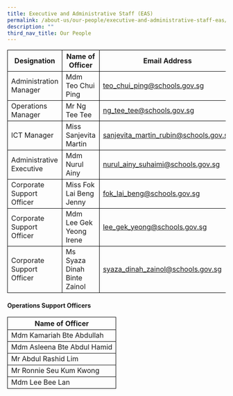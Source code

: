 ```yaml
---
title: Executive and Administrative Staff (EAS)
permalink: /about-us/our-people/executive-and-administrative-staff-eas/
description: ""
third_nav_title: Our People
---
```

<table>
	<thead>
		<tr>
       <th style="border:1px solid black;">Designation</th>
      <th style="border:1px solid black;">Name of Officer</th>
			<th style="border:1px solid black;">Email Address</th>
		</tr>
	</thead>
	<tbody>
		<tr>
        <td style="border:1px solid black;">Administration Manager</td>
      <td style="border:1px solid black;">Mdm Teo Chui Ping </td>
			<td style="border:1px solid black;"><a href="teo_chui_ping@schools.gov.sg">teo_chui_ping@schools.gov.sg</a></td>
		</tr>
				<tr>
        <td style="border:1px solid black;">Operations Manager</td>
      <td style="border:1px solid black;">Mr Ng Tee Tee</td>
			<td style="border:1px solid black;"><a href="ng_tee_tee@schools.gov.sg">ng_tee_tee@schools.gov.sg</a></td>
		</tr>
				<tr>
        <td style="border:1px solid black;">ICT Manager</td>
      <td style="border:1px solid black;">Miss Sanjevita Martin</td>
			<td style="border:1px solid black;"><a href="sanjevita_martin_rubin@schools.gov.sg">sanjevita_martin_rubin@schools.gov.sg</a></td>
		</tr>
				<tr>
        <td style="border:1px solid black;">Administrative Executive</td>
      <td style="border:1px solid black;">Mdm Nurul Ainy</td>
			<td style="border:1px solid black;"><a href="nurul_ainy_suhaimi@schools.gov.sg">nurul_ainy_suhaimi@schools.gov.sg</a></td>
		</tr>
        				<tr>
        <td style="border:1px solid black;">Corporate Support Officer</td>
      <td style="border:1px solid black;">Miss Fok Lai
Beng Jenny</td>
			<td style="border:1px solid black;"><a href="fok_lai_beng@schools.gov.sg">fok_lai_beng@schools.gov.sg</a></td>
		</tr>
        				<tr>
        <td style="border:1px solid black;">Corporate Support Officer</td>
      <td style="border:1px solid black;">Mdm Lee Gek
Yeong Irene</td>
			<td style="border:1px solid black;"><a href="lee_gek_yeong@schools.gov.sg">lee_gek_yeong@schools.gov.sg</a></td>
		</tr>
					<tr>
        <td style="border:1px solid black;">Corporate Support Officer</td>
      <td style="border:1px solid black;">Ms Syaza Dinah Binte Zainol
</td>
			<td style="border:1px solid black;"><a href="syaza_dinah_zainol@schools.gov.sg">syaza_dinah_zainol@schools.gov.sg</a></td>

</tr></tbody>
</table>
			
#### Operations Support Officers

<table>
	<thead>
		<tr>
      <th style="border:1px solid black;">Name of Officer</th>
		</tr>
	</thead>
	<tbody>
		<tr>
      <td style="border:1px solid black;">Mdm Kamariah Bte Abdullah</td>
		</tr>
        		<tr>
      <td style="border:1px solid black;">Mdm Asleena Bte Abdul Hamid</td>
		</tr>
        		<tr>
      <td style="border:1px solid black;">Mr Abdul Rashid Lim</td>
		</tr>
        		<tr>
      <td style="border:1px solid black;">Mr Ronnie Seu Kum Kwong</td>
		</tr>		<tr>
      <td style="border:1px solid black;">Mdm Lee Bee Lan</td>
		</tr>
</tbody>
</table>